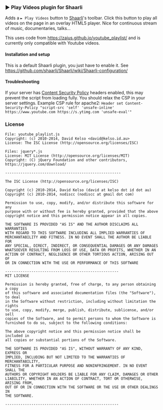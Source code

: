 ### ► Play Videos plugin for Shaarli

Adds a `► Play Videos` button to [Shaarli](https://github.com/shaarli/Shaarli)'s toolbar. Click this button to play all videos on the page in an overlay HTML5 player. Nice for continuous stream of music, documentaries, talks...

<!-- TODO screenshot -->

This uses code from https://zaius.github.io/youtube_playlist/ and is currently only compatible with Youtube videos.

#### Installation and setup

This is a default Shaarli plugin, you just have to enable it. See https://github.com/shaarli/Shaarli/wiki/Shaarli-configuration/


#### Troubleshooting

If your server has [Content Security Policy](http://content-security-policy.com/) headers enabled, this may prevent the script from loading fully. You should relax the CSP in your server settings. Example CSP rule for apache2:
`Header set Content-Security-Policy "script-src 'self' 'unsafe-inline' https://www.youtube.com https://s.ytimg.com 'unsafe-eval'"`


### License
```
File: youtube_playlist.js
Copyright: (c) 2010-2014, David Kelso <david@kelso.id.au>
License: The ISC License (http://opensource.org/licenses/ISC)

Files: jquery*.js
License: MIT License (http://opensource.org/licenses/MIT)
Copyright: (C) jQuery Foundation and other contributors, https://jquery.com/download/

-----------------------------------------------------

The ISC License (http://opensource.org/licenses/ISC)

Copyright (c) 2010-2014, David Kelso (david at kelso dot id dot au)  
Copyright (c) 2010-2014, nodiscc (nodiscc at gmail dot com)

Permission to use, copy, modify, and/or distribute this software for any
purpose with or without fee is hereby granted, provided that the above
copyright notice and this permission notice appear in all copies.

THE SOFTWARE IS PROVIDED "AS IS" AND THE AUTHOR DISCLAIMS ALL WARRANTIES
WITH REGARD TO THIS SOFTWARE INCLUDING ALL IMPLIED WARRANTIES OF
MERCHANTABILITY AND FITNESS. IN NO EVENT SHALL THE AUTHOR BE LIABLE FOR
ANY SPECIAL, DIRECT, INDIRECT, OR CONSEQUENTIAL DAMAGES OR ANY DAMAGES
WHATSOEVER RESULTING FROM LOSS OF USE, DATA OR PROFITS, WHETHER IN AN
ACTION OF CONTRACT, NEGLIGENCE OR OTHER TORTIOUS ACTION, ARISING OUT OF
OR IN CONNECTION WITH THE USE OR PERFORMANCE OF THIS SOFTWARE

----------------------------------------------------
MIT LICENSE

Permission is hereby granted, free of charge, to any person obtaining a copy
of this software and associated documentation files (the "Software"), to deal
in the Software without restriction, including without limitation the rights
to use, copy, modify, merge, publish, distribute, sublicense, and/or sell
copies of the Software, and to permit persons to whom the Software is
furnished to do so, subject to the following conditions:

The above copyright notice and this permission notice shall be included in
all copies or substantial portions of the Software.

THE SOFTWARE IS PROVIDED "AS IS", WITHOUT WARRANTY OF ANY KIND, EXPRESS OR
IMPLIED, INCLUDING BUT NOT LIMITED TO THE WARRANTIES OF MERCHANTABILITY,
FITNESS FOR A PARTICULAR PURPOSE AND NONINFRINGEMENT. IN NO EVENT SHALL THE
AUTHORS OR COPYRIGHT HOLDERS BE LIABLE FOR ANY CLAIM, DAMAGES OR OTHER
LIABILITY, WHETHER IN AN ACTION OF CONTRACT, TORT OR OTHERWISE, ARISING FROM,
OUT OF OR IN CONNECTION WITH THE SOFTWARE OR THE USE OR OTHER DEALINGS IN
THE SOFTWARE.

----------------------------------------------------
```
